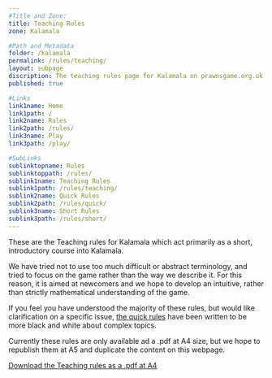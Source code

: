 ```yaml
---
#Title and Zone:
title: Teaching Rules
zone: Kalamala

#Path and Metadata
folder: /kalamala
permalink: /rules/teaching/
layout: subpage
discription: The teaching rules page for Kalamala on prawnsgame.org.uk, where you can learn how to play the abstract strategy board game Kalamala. These rules are great for beginners who want to start playing and need to grasp the basics.
published: true

#Links
link1name: Home
link1path: /
link2name: Rules
link2path: /rules/
link3name: Play
link3path: /play/

#SubLinks
sublinktopname: Rules
sublinktoppath: /rules/
sublink1name: Teaching Rules
sublink1path: /rules/teaching/
sublink2name: Quick Rules
sublink2path: /rules/quick/
sublink3name: Short Rules
sublink3path: /rules/short/
---
```


These are the Teaching rules for Kalamala which act primarily as a short, introductory course into Kalamala.

We have tried not to use too much difficult or abstract terminology, and tried to focus on the game rather than the way we describe it. For this reason, it is aimed at newcomers and we hope to develop an intuitive, rather than strictly mathematical understanding of the game.

If you feel you have understood the majority of these rules, but would like clarification on a specific issue, [the quick rules](/kalamala/rules/quick/) have been written to be more black and white about complex topics.

Currently these rules are only available ad a .pdf at A4 size, but we hope to republish them at A5 and duplicate the content on this webpage.

<a href="{{ site.baseurl }}/files/kalamala/teachingrulesA4.pdf" download="KalamalaRulesA4.pdf">Download the Teaching rules as a .pdf at A4</a>
